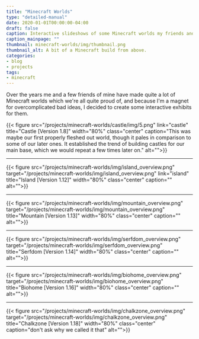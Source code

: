 ```yaml
---
title: "Minecraft Worlds"
type: "detailed-manual"
date: 2020-01-01T00:00:00-04:00
draft: false
caption: Interactive slideshows of some Minecraft worlds my friends and I made.
caption_mainpage: ""
thumbnail: minecraft-worlds/img/thumbnail.png
thumbnail_alt: A bit of a Minecraft build from above.
categories:
- blog
- projects
tags:
- minecraft
---
```


Over the years me and a few friends of mine have made quite a lot of Minecraft worlds which we're all quite proud of, and because I'm a magnet for overcomplicated bad ideas, I decided to create some interactive exhibits for them.

{{< figure
    src="/projects/minecraft-worlds/castle/img/5.png"
    link="castle"
    title="Castle [Version 1.8]"
    width="80%"
    class="center"
    caption="This was maybe our first properly fleshed out world, though it pales in comparison to some of our later ones. It established the trend of building castles for our main base, which we would repeat a few times later on."
    alt="">}}

---

{{< figure
    src="/projects/minecraft-worlds/img/island_overview.png"
    target="/projects/minecraft-worlds/img/island_overview.png"
    link="island"
    title="Island [Version 1.12]"
    width="80%"
    class="center"
    caption=""
    alt="">}}

---

{{< figure
    src="/projects/minecraft-worlds/img/mountain_overview.png"
    target="/projects/minecraft-worlds/img/mountain_overview.png"
    title="Mountain [Version 1.13]"
    width="80%"
    class="center"
    caption=""
    alt="">}}

---

{{< figure
    src="/projects/minecraft-worlds/img/serfdom_overview.png"
    target="/projects/minecraft-worlds/img/serfdom_overview.png"
    title="Serfdom [Version 1.14]"
    width="80%"
    class="center"
    caption=""
    alt="">}}

---

{{< figure
    src="/projects/minecraft-worlds/img/biohome_overview.png"
    target="/projects/minecraft-worlds/img/biohome_overview.png"
    title="Biohome [Version 1.16]"
    width="80%"
    class="center"
    caption=""
    alt="">}}

---

{{< figure
    src="/projects/minecraft-worlds/img/chalkzone_overview.png"
    target="/projects/minecraft-worlds/img/chalkzone_overview.png"
    title="Chalkzone [Version 1.18]"
    width="80%"
    class="center"
    caption="don't ask why we called it that"
    alt="">}}
